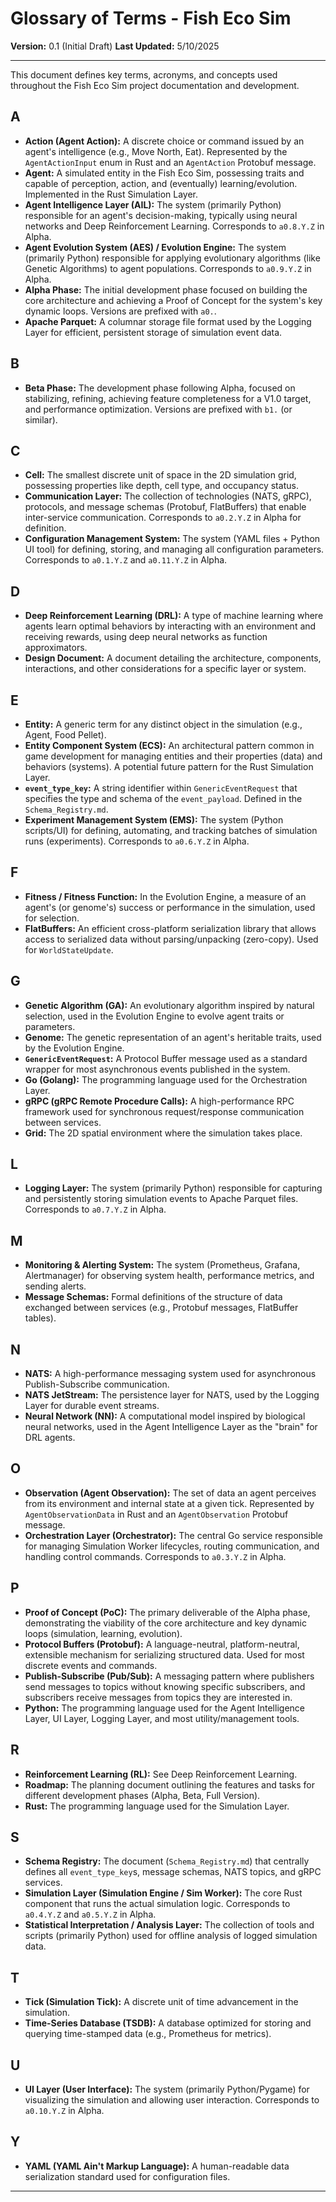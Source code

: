 # Glossary of Terms - Fish Eco Sim

**Version:** 0.1 (Initial Draft)
**Last Updated:** 5/10/2025

---

This document defines key terms, acronyms, and concepts used throughout the Fish Eco Sim project documentation and development.

## A

*   **Action (Agent Action):** A discrete choice or command issued by an agent's intelligence (e.g., Move North, Eat). Represented by the `AgentActionInput` enum in Rust and an `AgentAction` Protobuf message.
*   **Agent:** A simulated entity in the Fish Eco Sim, possessing traits and capable of perception, action, and (eventually) learning/evolution. Implemented in the Rust Simulation Layer.
*   **Agent Intelligence Layer (AIL):** The system (primarily Python) responsible for an agent's decision-making, typically using neural networks and Deep Reinforcement Learning. Corresponds to `a0.8.Y.Z` in Alpha.
*   **Agent Evolution System (AES) / Evolution Engine:** The system (primarily Python) responsible for applying evolutionary algorithms (like Genetic Algorithms) to agent populations. Corresponds to `a0.9.Y.Z` in Alpha.
*   **Alpha Phase:** The initial development phase focused on building the core architecture and achieving a Proof of Concept for the system's key dynamic loops. Versions are prefixed with `a0.`.
*   **Apache Parquet:** A columnar storage file format used by the Logging Layer for efficient, persistent storage of simulation event data.

## B

*   **Beta Phase:** The development phase following Alpha, focused on stabilizing, refining, achieving feature completeness for a V1.0 target, and performance optimization. Versions are prefixed with `b1.` (or similar).

## C

*   **Cell:** The smallest discrete unit of space in the 2D simulation grid, possessing properties like depth, cell type, and occupancy status.
*   **Communication Layer:** The collection of technologies (NATS, gRPC), protocols, and message schemas (Protobuf, FlatBuffers) that enable inter-service communication. Corresponds to `a0.2.Y.Z` in Alpha for definition.
*   **Configuration Management System:** The system (YAML files + Python UI tool) for defining, storing, and managing all configuration parameters. Corresponds to `a0.1.Y.Z` and `a0.11.Y.Z` in Alpha.

## D

*   **Deep Reinforcement Learning (DRL):** A type of machine learning where agents learn optimal behaviors by interacting with an environment and receiving rewards, using deep neural networks as function approximators.
*   **Design Document:** A document detailing the architecture, components, interactions, and other considerations for a specific layer or system.

## E

*   **Entity:** A generic term for any distinct object in the simulation (e.g., Agent, Food Pellet).
*   **Entity Component System (ECS):** An architectural pattern common in game development for managing entities and their properties (data) and behaviors (systems). A potential future pattern for the Rust Simulation Layer.
*   **`event_type_key`:** A string identifier within `GenericEventRequest` that specifies the type and schema of the `event_payload`. Defined in the `Schema_Registry.md`.
*   **Experiment Management System (EMS):** The system (Python scripts/UI) for defining, automating, and tracking batches of simulation runs (experiments). Corresponds to `a0.6.Y.Z` in Alpha.

## F

*   **Fitness / Fitness Function:** In the Evolution Engine, a measure of an agent's (or genome's) success or performance in the simulation, used for selection.
*   **FlatBuffers:** An efficient cross-platform serialization library that allows access to serialized data without parsing/unpacking (zero-copy). Used for `WorldStateUpdate`.

## G

*   **Genetic Algorithm (GA):** An evolutionary algorithm inspired by natural selection, used in the Evolution Engine to evolve agent traits or parameters.
*   **Genome:** The genetic representation of an agent's heritable traits, used by the Evolution Engine.
*   **`GenericEventRequest`:** A Protocol Buffer message used as a standard wrapper for most asynchronous events published in the system.
*   **Go (Golang):** The programming language used for the Orchestration Layer.
*   **gRPC (gRPC Remote Procedure Calls):** A high-performance RPC framework used for synchronous request/response communication between services.
*   **Grid:** The 2D spatial environment where the simulation takes place.

## L

*   **Logging Layer:** The system (primarily Python) responsible for capturing and persistently storing simulation events to Apache Parquet files. Corresponds to `a0.7.Y.Z` in Alpha.

## M

*   **Monitoring & Alerting System:** The system (Prometheus, Grafana, Alertmanager) for observing system health, performance metrics, and sending alerts.
*   **Message Schemas:** Formal definitions of the structure of data exchanged between services (e.g., Protobuf messages, FlatBuffer tables).

## N

*   **NATS:** A high-performance messaging system used for asynchronous Publish-Subscribe communication.
*   **NATS JetStream:** The persistence layer for NATS, used by the Logging Layer for durable event streams.
*   **Neural Network (NN):** A computational model inspired by biological neural networks, used in the Agent Intelligence Layer as the "brain" for DRL agents.

## O

*   **Observation (Agent Observation):** The set of data an agent perceives from its environment and internal state at a given tick. Represented by `AgentObservationData` in Rust and an `AgentObservation` Protobuf message.
*   **Orchestration Layer (Orchestrator):** The central Go service responsible for managing Simulation Worker lifecycles, routing communication, and handling control commands. Corresponds to `a0.3.Y.Z` in Alpha.

## P

*   **Proof of Concept (PoC):** The primary deliverable of the Alpha phase, demonstrating the viability of the core architecture and key dynamic loops (simulation, learning, evolution).
*   **Protocol Buffers (Protobuf):** A language-neutral, platform-neutral, extensible mechanism for serializing structured data. Used for most discrete events and commands.
*   **Publish-Subscribe (Pub/Sub):** A messaging pattern where publishers send messages to topics without knowing specific subscribers, and subscribers receive messages from topics they are interested in.
*   **Python:** The programming language used for the Agent Intelligence Layer, UI Layer, Logging Layer, and most utility/management tools.

## R

*   **Reinforcement Learning (RL):** See Deep Reinforcement Learning.
*   **Roadmap:** The planning document outlining the features and tasks for different development phases (Alpha, Beta, Full Version).
*   **Rust:** The programming language used for the Simulation Layer.

## S

*   **Schema Registry:** The document (`Schema_Registry.md`) that centrally defines all `event_type_key`s, message schemas, NATS topics, and gRPC services.
*   **Simulation Layer (Simulation Engine / Sim Worker):** The core Rust component that runs the actual simulation logic. Corresponds to `a0.4.Y.Z` and `a0.5.Y.Z` in Alpha.
*   **Statistical Interpretation / Analysis Layer:** The collection of tools and scripts (primarily Python) used for offline analysis of logged simulation data.

## T

*   **Tick (Simulation Tick):** A discrete unit of time advancement in the simulation.
*   **Time-Series Database (TSDB):** A database optimized for storing and querying time-stamped data (e.g., Prometheus for metrics).

## U

*   **UI Layer (User Interface):** The system (primarily Python/Pygame) for visualizing the simulation and allowing user interaction. Corresponds to `a0.10.Y.Z` in Alpha.

## Y

*   **YAML (YAML Ain't Markup Language):** A human-readable data serialization standard used for configuration files.

---